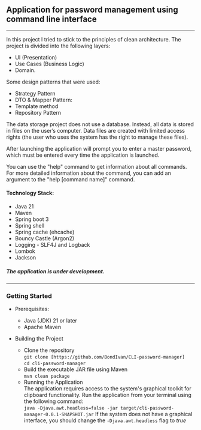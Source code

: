 ## Application for password management using command line interface
***

In this project I tried to stick to the principles of clean architecture.
The project is divided into the following layers: 
* UI (Presentation)
* Use Cases (Business Logic)
* Domain.

Some design patterns that were used:
* Strategy Pattern
* DTO & Mapper Pattern:
* Template method
* Repository Pattern

The data storage project does not use a database.
Instead, all data is stored in files on the user’s computer. Data files are created with limited access rights (the user who uses the system has the right to manage these files).

After launching the application will prompt you to enter a master password, which must be entered every time the application is launched.

You can use the "help" command to get information about all commands. For more detailed information about the command, you can add an argument to the "help [command name]" command.

#### Technology Stack:
* Java 21
* Maven
* Spring boot 3
* Spring shell
* Spring cache (ehcache)
* Bouncy Castle (Argon2)
* Logging - SLF4J and Logback
* Lombok
* Jackson

##### The application is under development.

***

### Getting Started
* Prerequisites:
  * Java (JDK) 21 or later
  * Apache Maven

* Building the Project
  * Clone the repository \
    ```git clone [https://github.com/BondIvan/CLI-password-manager]``` \
    ```cd cli-password-manager```
  * Build the executable JAR file using Maven \
    ```mvn clean package```
  * Running the Application \
    The application requires access to the system's graphical toolkit for clipboard functionality.
    Run the application from your terminal using the following command: \
  ```java -Djava.awt.headless=false -jar target/cli-password-manager-0.0.1-SNAPSHOT.jar```
    If the system does not have a graphical interface, you should change the ```-Djava.awt.headless``` flag to *true*